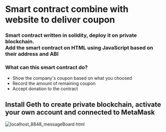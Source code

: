 # Smart contract combine with website to deliver coupon
### Smart contract written in solidity, deploy it on private blockchain.<br>Add the smart contract on HTML using JavaScript based on their address and ABI
### What can this smart contract do?
- Show the company's coupon based on what you choosed
- Record the amount of remaining coupon
- Accept donation to the contract

## **Install Geth to create private blockchain, activate your own account and connected to MetaMask**



![localhost_8848_messageBoard html](https://user-images.githubusercontent.com/79236612/175804822-4ecded98-a13b-44db-86bc-8471007ba435.png)
